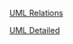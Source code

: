 [UML Relations](https://lucid.app/lucidchart/78795c14-fa98-4cc8-86a5-322121f472ed/edit?page=HWEp-vi-RSFO&invitationId=inv_dcf4e102-7639-4ee2-af0e-4e96229f16b9#)

[UML Detailed](https://lucid.app/lucidchart/329318f7-ee7f-40d2-aa07-ad7922ff6117/edit?invitationId=inv_037e17b2-3fd3-4c35-b8ab-15a7e73fcdcd&page=0_0#)
